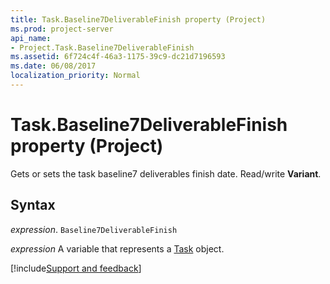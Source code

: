 ```yaml
---
title: Task.Baseline7DeliverableFinish property (Project)
ms.prod: project-server
api_name:
- Project.Task.Baseline7DeliverableFinish
ms.assetid: 6f724c4f-46a3-1175-39c9-dc21d7196593
ms.date: 06/08/2017
localization_priority: Normal
---
```



# Task.Baseline7DeliverableFinish property (Project)

Gets or sets the task baseline7 deliverables finish date. Read/write  **Variant**.


## Syntax

_expression_. `Baseline7DeliverableFinish`

_expression_ A variable that represents a [Task](./Project.Task.md) object.

[!include[Support and feedback](~/includes/feedback-boilerplate.md)]